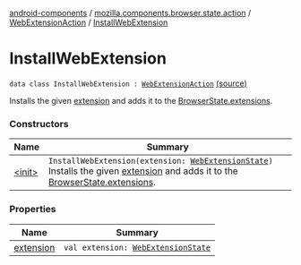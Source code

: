 [android-components](../../../index.md) / [mozilla.components.browser.state.action](../../index.md) / [WebExtensionAction](../index.md) / [InstallWebExtension](./index.md)

# InstallWebExtension

`data class InstallWebExtension : `[`WebExtensionAction`](../index.md) [(source)](https://github.com/mozilla-mobile/android-components/blob/master/components/browser/state/src/main/java/mozilla/components/browser/state/action/BrowserAction.kt#L270)

Installs the given [extension](extension.md) and adds it to the [BrowserState.extensions](../../../mozilla.components.browser.state.state/-browser-state/extensions.md).

### Constructors

| Name | Summary |
|---|---|
| [&lt;init&gt;](-init-.md) | `InstallWebExtension(extension: `[`WebExtensionState`](../../../mozilla.components.browser.state.state/-web-extension-state/index.md)`)`<br>Installs the given [extension](extension.md) and adds it to the [BrowserState.extensions](../../../mozilla.components.browser.state.state/-browser-state/extensions.md). |

### Properties

| Name | Summary |
|---|---|
| [extension](extension.md) | `val extension: `[`WebExtensionState`](../../../mozilla.components.browser.state.state/-web-extension-state/index.md) |
